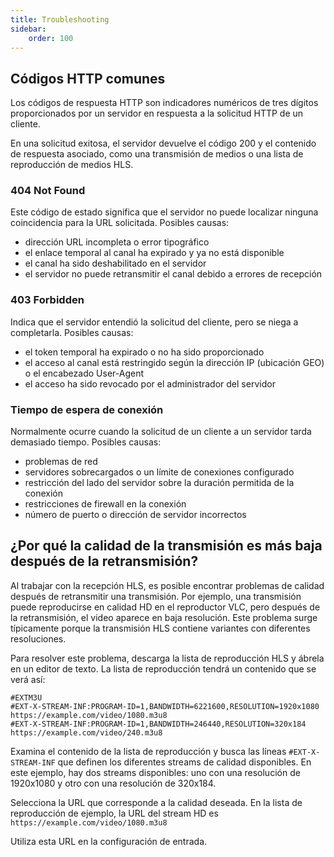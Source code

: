 ```yaml
---
title: Troubleshooting
sidebar:
    order: 100
---
```


## Códigos HTTP comunes

Los códigos de respuesta HTTP son indicadores numéricos de tres dígitos proporcionados por un servidor en respuesta a la solicitud HTTP de un cliente.

En una solicitud exitosa, el servidor devuelve el código 200 y el contenido de respuesta asociado, como una transmisión de medios o una lista de reproducción de medios HLS.

### 404 Not Found

Este código de estado significa que el servidor no puede localizar ninguna coincidencia para la URL solicitada. Posibles causas:

- dirección URL incompleta o error tipográfico
- el enlace temporal al canal ha expirado y ya no está disponible
- el canal ha sido deshabilitado en el servidor
- el servidor no puede retransmitir el canal debido a errores de recepción

### 403 Forbidden

Indica que el servidor entendió la solicitud del cliente, pero se niega a completarla. Posibles causas:

- el token temporal ha expirado o no ha sido proporcionado
- el acceso al canal está restringido según la dirección IP (ubicación GEO) o el encabezado User-Agent
- el acceso ha sido revocado por el administrador del servidor

### Tiempo de espera de conexión

Normalmente ocurre cuando la solicitud de un cliente a un servidor tarda demasiado tiempo. Posibles causas:

- problemas de red
- servidores sobrecargados o un límite de conexiones configurado
- restricción del lado del servidor sobre la duración permitida de la conexión
- restricciones de firewall en la conexión
- número de puerto o dirección de servidor incorrectos

## ¿Por qué la calidad de la transmisión es más baja después de la retransmisión?

Al trabajar con la recepción HLS, es posible encontrar problemas de calidad después de retransmitir una transmisión. Por ejemplo, una transmisión puede reproducirse en calidad HD en el reproductor VLC, pero después de la retransmisión, el video aparece en baja resolución. Este problema surge típicamente porque la transmisión HLS contiene variantes con diferentes resoluciones.

Para resolver este problema, descarga la lista de reproducción HLS y ábrela en un editor de texto. La lista de reproducción tendrá un contenido que se verá así:

```
#EXTM3U
#EXT-X-STREAM-INF:PROGRAM-ID=1,BANDWIDTH=6221600,RESOLUTION=1920x1080
https://example.com/video/1080.m3u8
#EXT-X-STREAM-INF:PROGRAM-ID=1,BANDWIDTH=246440,RESOLUTION=320x184
https://example.com/video/240.m3u8
```

Examina el contenido de la lista de reproducción y busca las líneas `#EXT-X-STREAM-INF` que definen los diferentes streams de calidad disponibles. En este ejemplo, hay dos streams disponibles: uno con una resolución de 1920x1080 y otro con una resolución de 320x184.

Selecciona la URL que corresponde a la calidad deseada. En la lista de reproducción de ejemplo, la URL del stream HD es `https://example.com/video/1080.m3u8`

Utiliza esta URL en la configuración de entrada.